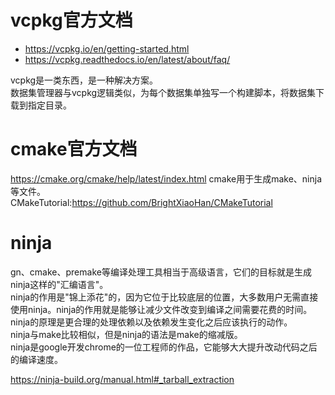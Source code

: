 # vcpkg官方文档
* https://vcpkg.io/en/getting-started.html
* https://vcpkg.readthedocs.io/en/latest/about/faq/  

vcpkg是一类东西，是一种解决方案。  
数据集管理器与vcpkg逻辑类似，为每个数据集单独写一个构建脚本，将数据集下载到指定目录。  

# cmake官方文档
https://cmake.org/cmake/help/latest/index.html
cmake用于生成make、ninja等文件。  
CMakeTutorial:https://github.com/BrightXiaoHan/CMakeTutorial
# ninja
gn、cmake、premake等编译处理工具相当于高级语言，它们的目标就是生成ninja这样的"汇编语言"。  
ninja的作用是"锦上添花"的，因为它位于比较底层的位置，大多数用户无需直接使用ninja。ninja的作用就是能够让减少文件改变到编译之间需要花费的时间。  
ninja的原理是更合理的处理依赖以及依赖发生变化之后应该执行的动作。  
ninja与make比较相似，但是ninja的语法是make的缩减版。  
ninja是google开发chrome的一位工程师的作品，它能够大大提升改动代码之后的编译速度。  

https://ninja-build.org/manual.html#_tarball_extraction